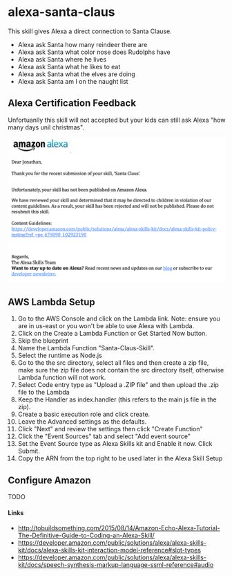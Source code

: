 # alexa-santa-claus

This skill gives Alexa a direct connection to Santa Clause.

* Alexa ask Santa how many reindeer there are
* Alexa ask Santa what color nose does Rudolphs have
* Alexa ask Santa where he lives
* Alexa ask Santa what he likes to eat 
* Alexa ask Santa what the elves are doing
* Alexa ask Santa am I on the naught list

## Alexa Certification Feedback

Unfortuanlly this skill will not accepted but your kids can still ask Alexa "how many days unil christmas".

![Amazon Response](https://raw.githubusercontent.com/jspooner/alexa-santa-claus/master/response.png)


## AWS Lambda Setup

1. Go to the AWS Console and click on the Lambda link. Note: ensure you are in us-east or you won't be able to use Alexa with Lambda.
2. Click on the Create a Lambda Function or Get Started Now button.
3. Skip the blueprint
4. Name the Lambda Function "Santa-Claus-Skill".
5. Select the runtime as Node.js
6. Go to the the src directory, select all files and then create a zip file, make sure the zip file does not contain the src directory itself, otherwise Lambda function will not work.
7. Select Code entry type as "Upload a .ZIP file" and then upload the .zip file to the Lambda
8. Keep the Handler as index.handler (this refers to the main js file in the zip).
9. Create a basic execution role and click create.
10. Leave the Advanced settings as the defaults.
11. Click "Next" and review the settings then click "Create Function"
12. Click the "Event Sources" tab and select "Add event source"
13. Set the Event Source type as Alexa Skills kit and Enable it now. Click Submit.
14. Copy the ARN from the top right to be used later in the Alexa Skill Setup


## Configure Amazon

TODO

#### Links

* http://tobuildsomething.com/2015/08/14/Amazon-Echo-Alexa-Tutorial-The-Definitive-Guide-to-Coding-an-Alexa-Skill/
* https://developer.amazon.com/public/solutions/alexa/alexa-skills-kit/docs/alexa-skills-kit-interaction-model-reference#slot-types
* https://developer.amazon.com/public/solutions/alexa/alexa-skills-kit/docs/speech-synthesis-markup-language-ssml-reference#audio